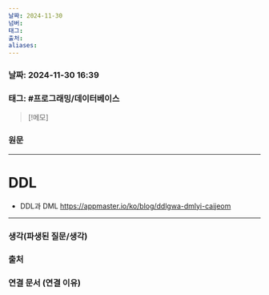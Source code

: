 ```yaml
---
날짜: 2024-11-30
넘버: 
태그: 
출처: 
aliases:
---
```

### 날짜:  2024-11-30 16:39

### 태그: #프로그래밍/데이터베이스 

>[!메모]
>

### 원문
---
# DDL
- DDL과 DML
https://appmaster.io/ko/blog/ddlgwa-dmlyi-caijeom
---
### 생각(파생된 질문/생각)

### 출처

### 연결 문서 (연결 이유)
